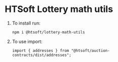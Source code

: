 # HTSoft Lottery math utils
1. To install run:
    ```
    npm i @htsoft/lottery-math-utils
    ```
1. To use import:
    ```
    import { addresses } from "@htsoft/auction-contracts/dist/addresses";
    ```
